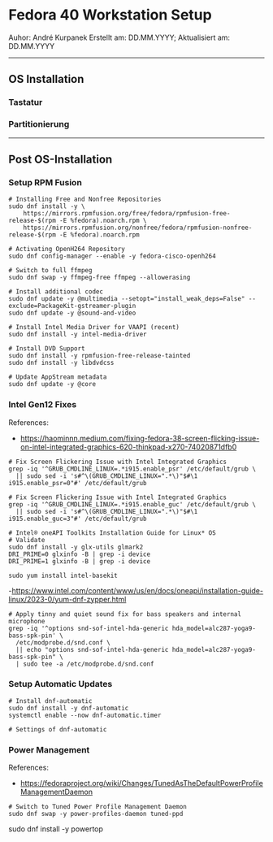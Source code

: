 # Fedora 40 Workstation Setup

Auhor: André Kurpanek
Erstellt am: DD.MM.YYYY; Aktualisiert am: DD.MM.YYYY

---

## OS Installation

### Tastatur

### Partitionierung

---

## Post OS-Installation

### Setup RPM Fusion

```shell
# Installing Free and Nonfree Repositories
sudo dnf install -y \
    https://mirrors.rpmfusion.org/free/fedora/rpmfusion-free-release-$(rpm -E %fedora).noarch.rpm \
    https://mirrors.rpmfusion.org/nonfree/fedora/rpmfusion-nonfree-release-$(rpm -E %fedora).noarch.rpm
```

```shell
# Activating OpenH264 Repository
sudo dnf config-manager --enable -y fedora-cisco-openh264
```

```shell
# Switch to full ffmpeg
sudo dnf swap -y ffmpeg-free ffmpeg --allowerasing
```

```shell
# Install additional codec
sudo dnf update -y @multimedia --setopt="install_weak_deps=False" --exclude=PackageKit-gstreamer-plugin
sudo dnf update -y @sound-and-video
```

```shell
# Install Intel Media Driver for VAAPI (recent)
sudo dnf install -y intel-media-driver
```

```shell
# Install DVD Support
sudo dnf install -y rpmfusion-free-release-tainted
sudo dnf install -y libdvdcss
```

```shell
# Update AppStream metadata
sudo dnf update -y @core
```

### Intel Gen12 Fixes

References:
- <https://haominnn.medium.com/fixing-fedora-38-screen-flicking-issue-on-intel-integrated-graphics-620-thinkpad-x270-74020871dfb0>


```shell
# Fix Screen Flickering Issue with Intel Integrated Graphics
grep -iq '^GRUB_CMDLINE_LINUX=.*i915.enable_psr' /etc/default/grub \
  || sudo sed -i 's#^\(GRUB_CMDLINE_LINUX=".*\)"$#\1 i915.enable_psr=0"#' /etc/default/grub
```

```shell
# Fix Screen Flickering Issue with Intel Integrated Graphics
grep -iq '^GRUB_CMDLINE_LINUX=.*i915.enable_guc' /etc/default/grub \
  || sudo sed -i 's#^\(GRUB_CMDLINE_LINUX=".*\)"$#\1 i915.enable_guc=3"#' /etc/default/grub
```

```shell
# Intel® oneAPI Toolkits Installation Guide for Linux* OS
# Validate
sudo dnf install -y glx-utils glmark2
DRI_PRIME=0 glxinfo -B | grep -i device
DRI_PRIME=1 glxinfo -B | grep -i device

sudo yum install intel-basekit

```
-<https://www.intel.com/content/www/us/en/docs/oneapi/installation-guide-linux/2023-0/yum-dnf-zypper.html>


```shell
# Apply tinny and quiet sound fix for bass speakers and internal microphone
grep -iq '^options snd-sof-intel-hda-generic hda_model=alc287-yoga9-bass-spk-pin' \
  /etc/modprobe.d/snd.conf \
  || echo "options snd-sof-intel-hda-generic hda_model=alc287-yoga9-bass-spk-pin" \
  | sudo tee -a /etc/modprobe.d/snd.conf
```

### Setup Automatic Updates

```shell
# Install dnf-automatic
sudo dnf install -y dnf-automatic
systemctl enable --now dnf-automatic.timer
```

```shell
# Settings of dnf-automatic
```

### Power Management

References:
- <https://fedoraproject.org/wiki/Changes/TunedAsTheDefaultPowerProfileManagementDaemon>

```shell
# Switch to Tuned Power Profile Management Daemon
sudo dnf swap -y power-profiles-daemon tuned-ppd
```

sudo dnf install -y powertop






